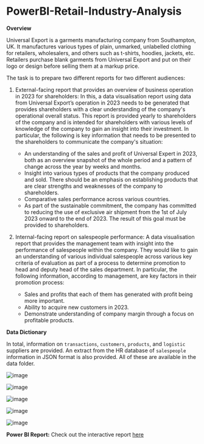 # PowerBI-Retail-Industry-Analysis
**Overview**

Universal Export is a garments manufacturing company from Southampton, UK. It manufactures various types of plain, unmarked, unlabelled clothing for retailers, wholesalers, and others such as t-shirts, hoodies, jackets, etc. Retailers purchase blank garments from Universal Export and put on their logo or design before selling them at a markup price. 

The task is to prepare two different reports for two different audiences:
1) External-facing report that provides an overview of business operation in 2023 for shareholders: In this, a data visualisation report using data from Universal Export’s operation in 2023 needs to be generated that provides shareholders with a clear understanding of the company's operational overall status. This report is provided yearly to shareholders of the company and is intended for shareholders with various levels of knowledge of the company to gain an insight into their investment. 
In particular, the following is key information that needs to be presented to the shareholders to communicate the company's situation:
   - An understanding of the sales and profit of Universal Expert in 2023, both as an overview snapshot of the whole period and a pattern of change across the year by weeks and months.
   - Insight into various types of products that the company produced and sold. There should be an emphasis on establishing products that are clear strengths and weaknesses of the company to shareholders.
   - Comparative sales performance across various countries. 
   - As part of the sustainable commitment, the company has committed to reducing the use of exclusive air shipment from the 1st of July 2023 onward to the end of 2023. The result of this goal must be provided to shareholders.

2) Internal-facing report on salespeople performance: A data visualisation report that provides the management team with insight into the performance of salespeople within the company. They would like to gain an understanding of various individual salespeople across various key criteria of evaluation as part of a process to determine promotion to head and deputy head of the sales department. In particular, the following information, according to management, are key factors in their promotion process:
   - Sales and profits that each of them has generated with profit being more important.
   - Ability to acquire new customers in 2023.
   - Demonstrate understanding of company margin through a focus on profitable products.

**Data Dictionary**

In total, information on `transactions`, `customers`, `products`, and `logistic` suppliers are provided. An extract from the HR database of `salespeople` information in JSON format is also provided. All of these are available in the data folder.

![image](https://github.com/user-attachments/assets/4fd3b014-00c1-4efd-8d43-652f0b85147b)

![image](https://github.com/user-attachments/assets/42701b89-497a-4ff7-96fc-f793b25bc16c)

![image](https://github.com/user-attachments/assets/eee72caf-ad6a-4d62-8328-6210e1b3faf6)

![image](https://github.com/user-attachments/assets/870d9688-3746-4a75-8465-ecbab79fb89b)

![image](https://github.com/user-attachments/assets/53988fce-d6a3-4a69-91d3-cca3925cb7ef)


**Power BI Report:** Check out the interactive report [here](https://app.powerbi.com/view?r=eyJrIjoiYjZkNDkwZmMtNjU5Mi00MGIyLWIzMTctNTNjY2NlZjY1ZGFjIiwidCI6IjA5YWJlYzJmLWM4NmItNDU1OC1hM2I1LTEyNWQ2NTU5NjViMSJ9)
